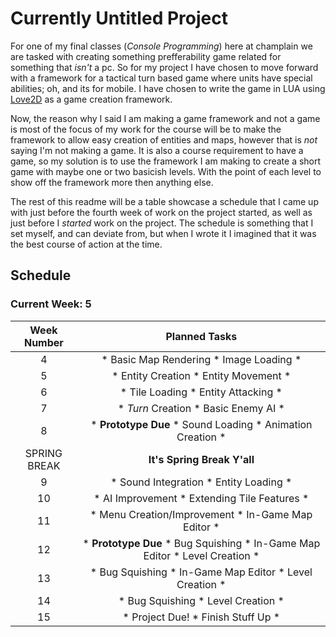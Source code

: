 # Currently Untitled Project

For one of my final classes (_Console Programming_) here at champlain we are tasked with creating something prefferability game related for something that _isn't_ a pc. So for my project I have chosen to move forward with a framework for a tactical turn based game where units have special abilities; oh, and its for mobile. I have chosen to write the game in LUA using [Love2D](https://love2d.org/ "Love2D Homepage") as a game creation framework.

Now, the reason why I said I am making a game framework and not a game is most of the focus of my work for the course will be to make the framework to allow easy creation of entities and maps, however that is _not_ saying I'm not making a game. It is also a course requirement to have a game, so my solution is to use the framework I am making to create a short game with maybe one or two basicish levels. With the point of each level to show off the framework more then anything else.

The rest of this readme will be a table showcase a schedule that I came up with just before the fourth week of work on the project started, as well as just before I _started_ work on the project. The schedule is something that I set myself, and can deviate from, but when I wrote it I imagined that it was the best course of action at the time.

## Schedule
### Current Week: 5
| Week Number | Planned Tasks |
| :---------: | :-----------: |
| 4           | * Basic Map Rendering * Image Loading * |
| 5           | * Entity Creation * Entity Movement * |
| 6           | * Tile Loading * Entity Attacking * |
| 7           | * *Turn* Creation * Basic Enemy AI * |
| 8           | * **Prototype Due** * Sound Loading * Animation Creation * |
| SPRING BREAK| **It's Spring Break Y'all** |
| 9           | * Sound Integration * Entity Loading * |
| 10          | * AI Improvement * Extending Tile Features * |
| 11          | * Menu Creation/Improvement * In-Game Map Editor * |
| 12          | * **Prototype Due** * Bug Squishing * In-Game Map Editor * Level Creation * |
| 13          | * Bug Squishing * In-Game Map Editor * Level Creation * |
| 14          | * Bug Squishing * Level Creation * |
| 15          | * Project Due! * Finish Stuff Up * |
